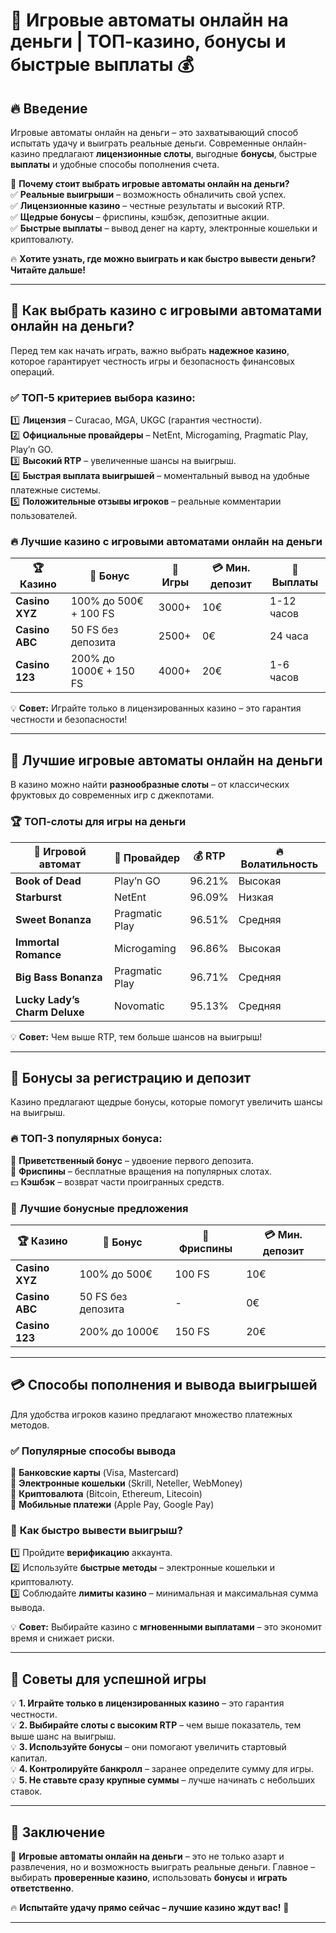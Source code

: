 # 🎰 Игровые автоматы онлайн на деньги | ТОП-казино, бонусы и быстрые выплаты 💰  

## 🔥 Введение  

Игровые автоматы онлайн на деньги – это захватывающий способ испытать удачу и выиграть реальные деньги. Современные онлайн-казино предлагают **лицензионные слоты**, выгодные **бонусы**, быстрые **выплаты** и удобные способы пополнения счета.  

💎 **Почему стоит выбрать игровые автоматы онлайн на деньги?**  
✅ **Реальные выигрыши** – возможность обналичить свой успех.  
✅ **Лицензионные казино** – честные результаты и высокий RTP.  
✅ **Щедрые бонусы** – фриспины, кэшбэк, депозитные акции.  
✅ **Быстрые выплаты** – вывод денег на карту, электронные кошельки и криптовалюту.  

🔥 **Хотите узнать, где можно выиграть и как быстро вывести деньги? Читайте дальше!**  

---

## 🔎 Как выбрать казино с игровыми автоматами онлайн на деньги?  

Перед тем как начать играть, важно выбрать **надежное казино**, которое гарантирует честность игры и безопасность финансовых операций.  

### ✅ **ТОП-5 критериев выбора казино:**  
1️⃣ **Лицензия** – Curacao, MGA, UKGC (гарантия честности).  
2️⃣ **Официальные провайдеры** – NetEnt, Microgaming, Pragmatic Play, Play’n GO.  
3️⃣ **Высокий RTP** – увеличенные шансы на выигрыш.  
4️⃣ **Быстрая выплата выигрышей** – моментальный вывод на удобные платежные системы.  
5️⃣ **Положительные отзывы игроков** – реальные комментарии пользователей.  

### 🔥 **Лучшие казино с игровыми автоматами онлайн на деньги**  

| 🏆 Казино | 🎁 Бонус | 🎰 Игры | 💳 Мин. депозит | 🚀 Выплаты |
|----------|---------|-------|-------------|------------|
| **Casino XYZ** | 100% до 500€ + 100 FS | 3000+ | 10€ | 1-12 часов |
| **Casino ABC** | 50 FS без депозита | 2500+ | 0€ | 24 часа |
| **Casino 123** | 200% до 1000€ + 150 FS | 4000+ | 20€ | 1-6 часов |

💡 **Совет:** Играйте только в лицензированных казино – это гарантия честности и безопасности!  

---

## 🎰 Лучшие игровые автоматы онлайн на деньги  

В казино можно найти **разнообразные слоты** – от классических фруктовых до современных игр с джекпотами.  

### 🏆 **ТОП-слоты для игры на деньги**  

| 🎰 Игровой автомат | 🎯 Провайдер | 💰 RTP | 🔥 Волатильность |
|-------------------|-------------|--------|----------------|
| **Book of Dead** | Play’n GO | 96.21% | Высокая |
| **Starburst** | NetEnt | 96.09% | Низкая |
| **Sweet Bonanza** | Pragmatic Play | 96.51% | Средняя |
| **Immortal Romance** | Microgaming | 96.86% | Высокая |
| **Big Bass Bonanza** | Pragmatic Play | 96.71% | Средняя |
| **Lucky Lady’s Charm Deluxe** | Novomatic | 95.13% | Средняя |

💡 **Совет:** Чем выше RTP, тем больше шансов на выигрыш!  

---

## 🎁 Бонусы за регистрацию и депозит  

Казино предлагают щедрые бонусы, которые помогут увеличить шансы на выигрыш.  

### 🔥 **ТОП-3 популярных бонуса:**  
🎁 **Приветственный бонус** – удвоение первого депозита.  
🎰 **Фриспины** – бесплатные вращения на популярных слотах.  
💵 **Кэшбэк** – возврат части проигранных средств.  

### 🚀 **Лучшие бонусные предложения**  

| 🏆 Казино | 🎁 Бонус | 🎰 Фриспины | 💳 Мин. депозит |
|----------|---------|------------|---------------|
| **Casino XYZ** | 100% до 500€ | 100 FS | 10€ |
| **Casino ABC** | 50 FS без депозита | - | 0€ |
| **Casino 123** | 200% до 1000€ | 150 FS | 20€ |

---

## 💳 Способы пополнения и вывода выигрышей  

Для удобства игроков казино предлагают множество платежных методов.  

### ✅ **Популярные способы вывода**  
🔹 **Банковские карты** (Visa, Mastercard)  
🔹 **Электронные кошельки** (Skrill, Neteller, WebMoney)  
🔹 **Криптовалюта** (Bitcoin, Ethereum, Litecoin)  
🔹 **Мобильные платежи** (Apple Pay, Google Pay)  

### 🚀 **Как быстро вывести выигрыш?**  
1️⃣ Пройдите **верификацию** аккаунта.  
2️⃣ Используйте **быстрые методы** – электронные кошельки и криптовалюту.  
3️⃣ Соблюдайте **лимиты казино** – минимальная и максимальная сумма вывода.  

💡 **Совет:** Выбирайте казино с **мгновенными выплатами** – это экономит время и снижает риски.  

---

## 🎯 Советы для успешной игры  

💡 **1. Играйте только в лицензированных казино** – это гарантия честности.  
💡 **2. Выбирайте слоты с высоким RTP** – чем выше показатель, тем выше шанс на выигрыш.  
💡 **3. Используйте бонусы** – они помогают увеличить стартовый капитал.  
💡 **4. Контролируйте банкролл** – заранее определите сумму для игры.  
💡 **5. Не ставьте сразу крупные суммы** – лучше начинать с небольших ставок.  

---

## 🎲 Заключение  

🎰 **Игровые автоматы онлайн на деньги** – это не только азарт и развлечения, но и возможность выиграть реальные деньги. Главное – выбирать **проверенные казино**, использовать **бонусы** и **играть ответственно**.  

🔥 **Испытайте удачу прямо сейчас – лучшие казино ждут вас!** 💸  

---

